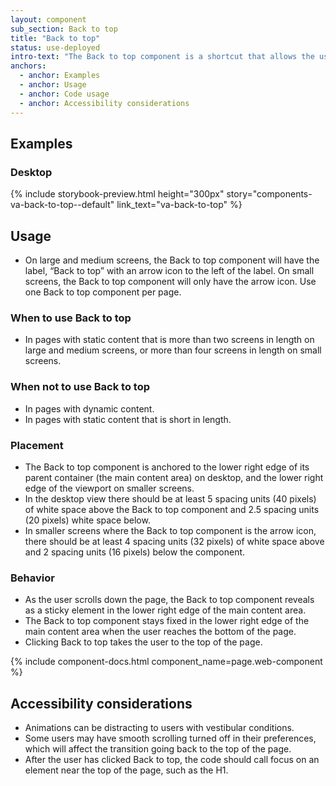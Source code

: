 ```yaml
---
layout: component
sub_section: Back to top
title: "Back to top"
status: use-deployed
intro-text: "The Back to top component is a shortcut that allows the user to quickly navigate to the top of a long page of content."
anchors:
  - anchor: Examples
  - anchor: Usage
  - anchor: Code usage
  - anchor: Accessibility considerations
---
```


## Examples

### Desktop

{% include storybook-preview.html height="300px" story="components-va-back-to-top--default" link_text="va-back-to-top" %}

## Usage
* On large and medium screens, the Back to top component will have the label, “Back to top” with an arrow icon to the left of the label. On small screens, the Back to top component will only have the arrow icon. Use one Back to top component per page.

### When to use Back to top
* In pages with static content that is more than two screens in length on large and medium screens, or more than four screens in length on small screens.

### When not to use Back to top
* In pages with dynamic content.
* In pages with static content that is short in length.

### Placement
* The Back to top component is anchored to the lower right edge of its parent container (the main content area) on desktop, and the lower right edge of the viewport on smaller screens.
* In the desktop view there should be at least 5 spacing units (40 pixels) of white space above the Back to top component and 2.5 spacing units (20 pixels) white space below.
* In smaller screens where the Back to top component is the arrow icon, there should be at least 4 spacing units (32 pixels) of white space above and 2 spacing units (16 pixels) below the component.

### Behavior
* As the user scrolls down the page, the Back to top component reveals as a sticky element in the lower right edge of the main content area.
* The Back to top component stays fixed in the lower right edge of the main content area when the user reaches the bottom of the page.
* Clicking Back to top takes the user to the top of the page.

{% include component-docs.html component_name=page.web-component %}

## Accessibility considerations
* Animations can be distracting to users with vestibular conditions.
* Some users may have smooth scrolling turned off in their preferences, which will affect the transition going back to the top of the page.
* After the user has clicked Back to top, the code should call focus on an element near the top of the page, such as the H1.
